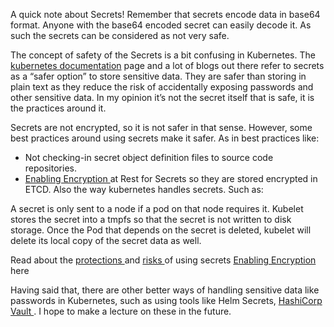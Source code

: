 A quick note about Secrets!
Remember that secrets encode data in base64 format. Anyone with the base64 encoded secret can easily decode it. As such the secrets can be considered as not very safe.

The concept of safety of the Secrets is a bit confusing in Kubernetes. The [kubernetes documentation](https://kubernetes.io/docs/concepts/configuration/secret/) page and a lot of blogs out there refer to secrets as a “safer option” to store sensitive data. They are safer than storing in plain text as they reduce the risk of accidentally exposing passwords and other sensitive data. In my opinion it’s not the secret itself that is safe, it is the practices around it.

Secrets are not encrypted, so it is not safer in that sense. However, some best practices around using secrets make it safer. As in best practices like:

- Not checking-in secret object definition files to source code repositories.
- [Enabling Encryption ](https://kubernetes.io/docs/tasks/administer-cluster/encrypt-data/)at Rest for Secrets so they are stored encrypted in ETCD.
Also the way kubernetes handles secrets. Such as:

A secret is only sent to a node if a pod on that node requires it.
Kubelet stores the secret into a tmpfs so that the secret is not written to disk storage.
Once the Pod that depends on the secret is deleted, kubelet will delete its local copy of the secret data as well.

Read about the [ protections ](https://kubernetes.io/docs/concepts/configuration/secret/#protections)and [risks ](https://kubernetes.io/docs/concepts/configuration/secret/#risks)of using secrets [Enabling Encryption ](https://kubernetes.io/docs/concepts/configuration/secret/#risks)here

Having said that, there are other better ways of handling sensitive data like passwords in Kubernetes, such as using tools like Helm Secrets, [HashiCorp Vault ](https://www.vaultproject.io/). I hope to make a lecture on these in the future.
